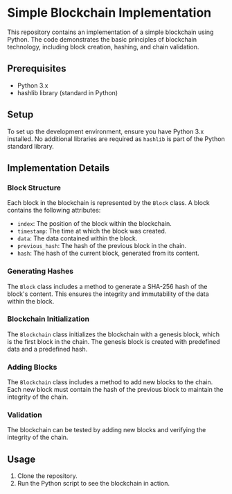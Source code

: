 # Simple Blockchain Implementation

This repository contains an implementation of a simple blockchain using Python. The code demonstrates the basic principles of blockchain technology, including block creation, hashing, and chain validation.

## Prerequisites

- Python 3.x
- hashlib library (standard in Python)

## Setup

To set up the development environment, ensure you have Python 3.x installed. No additional libraries are required as `hashlib` is part of the Python standard library.

## Implementation Details

### Block Structure

Each block in the blockchain is represented by the `Block` class. A block contains the following attributes:
- `index`: The position of the block within the blockchain.
- `timestamp`: The time at which the block was created.
- `data`: The data contained within the block.
- `previous_hash`: The hash of the previous block in the chain.
- `hash`: The hash of the current block, generated from its content.

### Generating Hashes

The `Block` class includes a method to generate a SHA-256 hash of the block's content. This ensures the integrity and immutability of the data within the block.

### Blockchain Initialization

The `Blockchain` class initializes the blockchain with a genesis block, which is the first block in the chain. The genesis block is created with predefined data and a predefined hash.

### Adding Blocks

The `Blockchain` class includes a method to add new blocks to the chain. Each new block must contain the hash of the previous block to maintain the integrity of the chain.

### Validation

The blockchain can be tested by adding new blocks and verifying the integrity of the chain.

## Usage

1. Clone the repository.
2. Run the Python script to see the blockchain in action.

